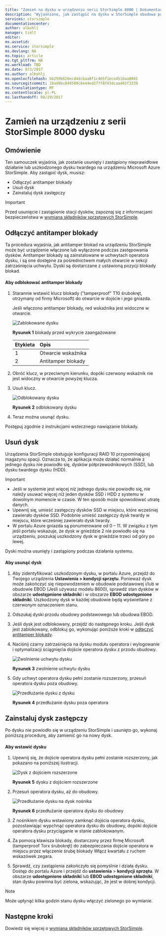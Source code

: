 ```yaml
---
title: "Zamień na dysku w urządzeniu serii StorSimple 8000 | Dokumentacja firmy Microsoft"
description: "Wyjaśniono, jak zastąpić na dysku w StorSimple obudowa podstawowego lub obudowa EBOD."
services: storsimple
documentationcenter: 
author: alkohli
manager: timlt
editor: 
ms.assetid: 
ms.service: storsimple
ms.devlang: NA
ms.topic: article
ms.tgt_pltfrm: NA
ms.workload: TBD
ms.date: 073/2017
ms.author: alkohli
ms.openlocfilehash: bb259b626ecd4dcbaa8f1c465f1ece4516aa8881
ms.sourcegitcommit: 18ad9bc049589c8e44ed277f8f43dcaa483f3339
ms.translationtype: MT
ms.contentlocale: pl-PL
ms.lasthandoff: 08/29/2017
---
```

# <a name="replace-a-disk-drive-on-your-storsimple-8000-series-device"></a>Zamień na urządzeniu z serii StorSimple 8000 dysku

## <a name="overview"></a>Omówienie
Ten samouczek wyjaśnia, jak zostanie usunięty i zastąpiony nieprawidłowe działanie lub uszkodzonego dysku twardego na urządzeniu Microsoft Azure StorSimple. Aby zastąpić dysk, musisz:

* Odłączyć antitamper blokady
* Usuń dysk
* Zainstaluj dysk zastępczy

> [!IMPORTANT]
> Przed usunięcie i zastąpienie stacji dysków, zapoznaj się z informacjami bezpieczeństwa w [wymiana składników sprzętowych StorSimple](storsimple-8000-hardware-component-replacement.md).
 

## <a name="disengage-the-antitamper-lock"></a>Odłączyć antitamper blokady
Ta procedura wyjaśnia, jak antitamper blokad na urządzeniu StorSimple może być urządzenie włączone lub wyłączone podczas zastępowania dysków. Antitamper blokady są zainstalowane w uchwytach operatora dysku, i są one dostępne za pośrednictwem małych otwarcie w sekcji zatrzaśnięcia uchwytu. Dyski są dostarczane z ustawioną pozycji blokady blokad.

#### <a name="to-unlock-the-antitamper-lock"></a>Aby odblokować antitamper blokady
1. Starannie wstawić klucz blokady ("tamperproof" T10 śrubokręt, otrzymany od firmy Microsoft) do otwarcie w dojście i jego gniazda. 
   
   Jeśli włączono antitamper blokady, red wskaźnika jest widoczne w otwarcie.
  
    ![Zablokowane dysku](./media/storsimple-disk-drive-replacement/IC741056.png)
   
    **Rysunek 1** blokady przed wykrycie zaangażowane
   
   | Etykieta | Opis |
   |:--- |:--- |
   | 1 |Otwarcie wskaźnika |
   | 2 |Antitamper blokady |
2. Obróć klucz, w przeciwnym kierunku, dopóki czerwony wskaźnik nie jest widoczny w otwarcie powyżej klucza.
3. Usuń klucz.
   
    ![Odblokowany dysku](./media/storsimple-disk-drive-replacement/IC741057.png)
   
    **Rysunek 2** odblokowany dysku
4. Teraz można usunąć dysku.

Postępuj zgodnie z instrukcjami wstecznego nawiązanie blokady.

## <a name="remove-the-disk-drive"></a>Usuń dysk
Urządzenia StorSimple obsługuje konfiguracji RAID 10 przypominającej magazynu spacji. Oznacza to, że aplikacja może działać normalnie z jednego dysku nie powiodło się, dysków półprzewodnikowych (SSD), lub dysku twardego dysku (HDD).

> [!IMPORTANT]
> * Jeśli w systemie jest więcej niż jednego dysku nie powiodło się, nie należy usuwać więcej niż jeden dysków SSD i HDD z systemu w dowolnym momencie w czasie. W ten sposób może spowodować utratę danych.
> * Upewnij się, umieść zastępczy dysków SSD w miejscu, które wcześniej zawierało dysków SSD. Podobnie umieść zastępczy dysk twardy w miejscu, które wcześniej zawierało dysk twardy.
> * W portalu Azure gniazda są ponumerowane od 0 – 11. W związku z tym jeśli portalu wskazuje, że dysk w gnieździe 2 nie powiodło się na urządzeniu, poszukaj uszkodzony dysk w gnieździe trzeci od góry po lewej.
> 
> 

Dyski można usunięty i zastąpiony podczas działania systemu.

#### <a name="to-remove-a-drive"></a>Aby usunąć dysk
1. Aby zidentyfikować uszkodzonym dysku, w portalu Azure, przejdź do Twojego urządzenia **Ustawienia > kondycji sprzętu**. Ponieważ dysk może zakończyć się niepowodzeniem w obudowie podstawowej i/lub w obudowie EBOD (Jeśli używasz modelu 8600), sprawdź stan dysków w obszarze **udostępnione składniki** i w obszarze **EBOD udostępnione składniki**. Uszkodzony dysk w każdej obudowie będą wyświetlane z czerwonym oznaczeniem stanu.
2. Odszukaj dyski przodu obudowy podstawowego lub obudowa EBOD. 
3. Jeśli dysk jest odblokowany, przejdź do następnego kroku. Jeśli dysk jest zablokowany, odblokuj go, wykonując poniższe kroki w [odłączyć antitamper blokady](#disengage-the-antitamper-lock).
4. Naciśnij czarny zatrzaśnięcia na dysku modułu operatora i wylogowanie i optymalizacji ściągnięcia dojście operatora dysku z przodu obudowy.
   
    ![Zwolnienie uchwytu dysku](./media/storsimple-disk-drive-replacement/IC741051.png)
   
    **Rysunek 3** zwolnienie uchwytu dysku
5. Gdy uchwyt operatora dysku pełni zostanie rozszerzony, przesuń operatora dysku poza obudowy. 
   
    ![Przedłużanie dysku z dysku](./media/storsimple-disk-drive-replacement/IC741052.png)
   
    **Rysunek 4** przedłużanie dysku poza operatora

## <a name="install-the-replacement-disk-drive"></a>Zainstaluj dysk zastępczy
Po dysku nie powiodło się w urządzeniu StorSimple i usunięto go, wykonaj poniższą procedurę, aby zamienić go na nowy dysk.

#### <a name="to-insert-a-drive"></a>Aby wstawić dysku
1. Upewnij się, że dojście operatora dysku pełni zostanie rozszerzony, jak pokazano na poniższej ilustracji.
   
    ![Dysk z dojściem rozszerzone](./media/storsimple-disk-drive-replacement/IC741044.png)
   
    **Rysunek 5** dysku z dojściem rozszerzone
2. Przesuń operatora dysku, aż do obudowy.
   
    ![Przedłużanie dysku na dysk nośnika](./media/storsimple-disk-drive-replacement/IC741045.png)
   
    **Rysunek 6** przedłużanie operatora dysku do obudowy
3. Z nośnikiem dysku wstawiony zamknąć dojścia operatora dysku, pozostawiając wypchnąć operatora dysku do obudowy, dopóki dojście operatora dysku przyciąganie w stanie zablokowanym.
4. Za pomocą klawisza blokady, dostarczony przez firmę Microsoft (tamperproof Torx śrubokręt) do zabezpieczania dojście operatora w miejscu przez włączenie śrubę blokady Włącz kwartału z ruchem wskazówek zegara.
5. Sprawdź, czy zastąpienia zakończyło się pomyślnie i działa dysku. Dostęp do portalu Azure i przejdź do **ustawienia** > **kondycji sprzętu**. W obszarze **udostępnione składniki** lub **EBOD udostępnione składniki**, stan dysku powinna być zielona, wskazując, że jest w dobrej kondycji.
<!---Loc Comment: It seems it should say "Device settings > Hardware health" instead of "Settings > Hardware health"---->
   
   > [!NOTE]
   > Może upłynąć kilka godzin stanu dysku włączyć zielonego po wymianie.
  
## <a name="next-steps"></a>Następne kroki
Dowiedz się więcej o [wymiana składników sprzętowych StorSimple](storsimple-8000-hardware-component-replacement.md).

